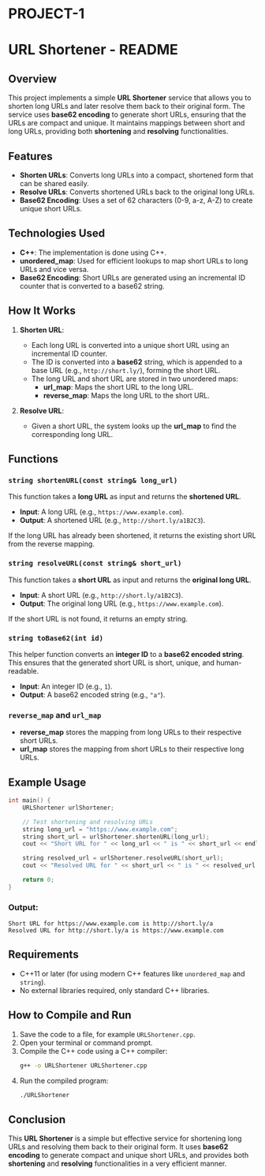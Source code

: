 # PROJECT-1
# URL Shortener - README

## Overview

This project implements a simple **URL Shortener** service that allows you to shorten long URLs and later resolve them back to their original form. The service uses **base62 encoding** to generate short URLs, ensuring that the URLs are compact and unique. It maintains mappings between short and long URLs, providing both **shortening** and **resolving** functionalities.

## Features

- **Shorten URLs**: Converts long URLs into a compact, shortened form that can be shared easily.
- **Resolve URLs**: Converts shortened URLs back to the original long URLs.
- **Base62 Encoding**: Uses a set of 62 characters (0-9, a-z, A-Z) to create unique short URLs.

## Technologies Used

- **C++**: The implementation is done using C++.
- **unordered_map**: Used for efficient lookups to map short URLs to long URLs and vice versa.
- **Base62 Encoding**: Short URLs are generated using an incremental ID counter that is converted to a base62 string.

## How It Works

1. **Shorten URL**:
   - Each long URL is converted into a unique short URL using an incremental ID counter.
   - The ID is converted into a **base62** string, which is appended to a base URL (e.g., `http://short.ly/`), forming the short URL.
   - The long URL and short URL are stored in two unordered maps:
     - **url_map**: Maps the short URL to the long URL.
     - **reverse_map**: Maps the long URL to the short URL.

2. **Resolve URL**:
   - Given a short URL, the system looks up the **url_map** to find the corresponding long URL.

## Functions

### `string shortenURL(const string& long_url)`

This function takes a **long URL** as input and returns the **shortened URL**.

- **Input**: A long URL (e.g., `https://www.example.com`).
- **Output**: A shortened URL (e.g., `http://short.ly/a1B2C3`).

If the long URL has already been shortened, it returns the existing short URL from the reverse mapping.

### `string resolveURL(const string& short_url)`

This function takes a **short URL** as input and returns the **original long URL**.

- **Input**: A short URL (e.g., `http://short.ly/a1B2C3`).
- **Output**: The original long URL (e.g., `https://www.example.com`).

If the short URL is not found, it returns an empty string.

### `string toBase62(int id)`

This helper function converts an **integer ID** to a **base62 encoded string**. This ensures that the generated short URL is short, unique, and human-readable.

- **Input**: An integer ID (e.g., `1`).
- **Output**: A base62 encoded string (e.g., `"a"`).

### `reverse_map` and `url_map`

- **reverse_map** stores the mapping from long URLs to their respective short URLs.
- **url_map** stores the mapping from short URLs to their respective long URLs.

## Example Usage

```cpp
int main() {
    URLShortener urlShortener;

    // Test shortening and resolving URLs
    string long_url = "https://www.example.com";
    string short_url = urlShortener.shortenURL(long_url);
    cout << "Short URL for " << long_url << " is " << short_url << endl;

    string resolved_url = urlShortener.resolveURL(short_url);
    cout << "Resolved URL for " << short_url << " is " << resolved_url << endl;

    return 0;
}
```

### Output:

```
Short URL for https://www.example.com is http://short.ly/a
Resolved URL for http://short.ly/a is https://www.example.com
```

## Requirements

- C++11 or later (for using modern C++ features like `unordered_map` and `string`).
- No external libraries required, only standard C++ libraries.

## How to Compile and Run

1. Save the code to a file, for example `URLShortener.cpp`.
2. Open your terminal or command prompt.
3. Compile the C++ code using a C++ compiler:
   ```sh
   g++ -o URLShortener URLShortener.cpp
   ```
4. Run the compiled program:
   ```sh
   ./URLShortener
   ```

## Conclusion

This **URL Shortener** is a simple but effective service for shortening long URLs and resolving them back to their original form. It uses **base62 encoding** to generate compact and unique short URLs, and provides both **shortening** and **resolving** functionalities in a very efficient manner.
